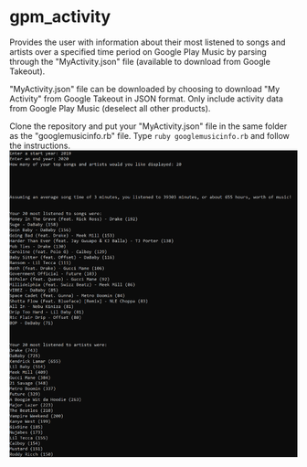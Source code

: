 # gpm_activity
Provides the user with information about their most listened to songs and artists over a specified time period on Google Play Music by parsing through the "MyActivity.json" file (available to download from Google Takeout).

"MyActivity.json" file can be downloaded by choosing to download "My Activity" from Google Takeout in JSON format. Only include activity data from Google Play Music (deselect all other products).

Clone the repository and put your "MyActivity.json" file in the same folder as the "googlemusicinfo.rb" file. Type ``` ruby googlemusicinfo.rb ``` and follow the instructions.
![alt text](https://github.com/neilshah20/gpm_activity/blob/master/example.png)
